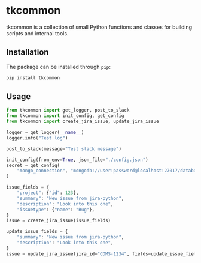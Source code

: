 # tkcommon

tkcommon is a collection of small Python functions and classes for building scripts and internal tools.

Installation
-----
The package can be installed through `pip`:
```bash
pip install tkcommon
```

Usage
-----

```python
from tkcommon import get_logger, post_to_slack
from tkcommon import init_config, get_config
from tkcommon import create_jira_issue, update_jira_issue

logger = get_logger(__name__)
logger.info("Test log")

post_to_slack(message="Test slack message")

init_config(from_env=True, json_file="./config.json")
secret = get_config(
    "mongo_connection", "mongodb://user:password@localhost:27017/database"
)

issue_fields = {
    "project": {"id": 123},
    "summary": "New issue from jira-python",
    "description": "Look into this one",
    "issuetype": {"name": "Bug"},
}
issue = create_jira_issue(issue_fields)

update_issue_fields = {
    "summary": "New issue from jira-python",
    "description": "Look into this one",
}
issue = update_jira_issue(jira_id="CDMS-1234", fields=update_issue_fields, notify=True)
```